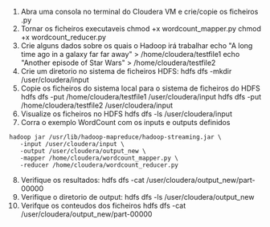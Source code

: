 1. Abra uma consola no terminal do Cloudera VM e crie/copie os ficheiros .py
2. Tornar os ficheiros executaveis
chmod +x wordcount_mapper.py
chmod +x wordcount_reducer.py
3. Crie alguns dados sobre os quais o Hadoop irá trabalhar
echo "A long time ago in a galaxy far far away" > /home/cloudera/testfile1
echo "Another episode of Star Wars" > /home/cloudera/testfile2
4. Crie um diretorio no sistema de ficheiros HDFS:
hdfs dfs -mkdir /user/cloudera/input
5. Copie os ficheiros do sistema local para o sistema de ficheiros do HDFS
hdfs dfs -put /home/cloudera/testfile1 /user/cloudera/input
hdfs dfs -put /home/cloudera/testfile2 /user/cloudera/input
6. Visualize os ficheiros no HDFS
hdfs dfs -ls /user/cloudera/input
7. Corra o exemplo WordCount com os inputs e outputs definidos
```
hadoop jar /usr/lib/hadoop-mapreduce/hadoop-streaming.jar \
   -input /user/cloudera/input \
   -output /user/cloudera/output_new \
   -mapper /home/cloudera/wordcount_mapper.py \
   -reducer /home/cloudera/wordcount_reducer.py
```
8. Verifique os resultados:
hdfs dfs -cat /user/cloudera/output_new/part-00000
9. Verifique o diretorio de output:
hdfs dfs -ls /user/cloudera/output_new
10. Verifque os conteudos dos ficheiros
hdfs dfs -cat /user/cloudera/output_new/part-00000
